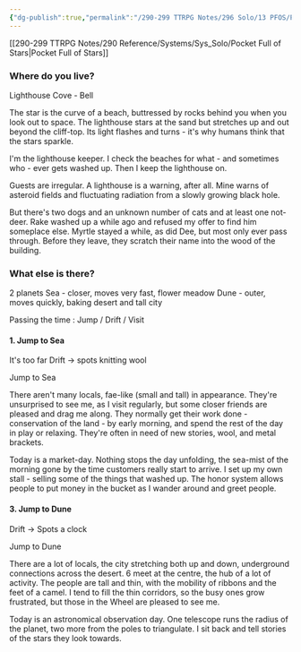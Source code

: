 ```yaml
---
{"dg-publish":true,"permalink":"/290-299 TTRPG Notes/296 Solo/13 PFOS/PfoS Journal/"}
---
```


[[290-299 TTRPG Notes/290 Reference/Systems/Sys_Solo/Pocket Full of Stars\|Pocket Full of Stars]]

### Where do you live?

Lighthouse Cove - Bell

The star is the curve of a beach, buttressed by rocks behind you when you look out to space.
The lighthouse stars at the sand but stretches up and out beyond the cliff-top. Its light flashes and turns - it's why humans think that the stars sparkle.

I'm the lighthouse keeper. I check the beaches for what - and sometimes who - ever gets washed up. Then I keep the lighthouse on.

Guests are irregular. A lighthouse is a warning, after all. Mine warns of asteroid fields and fluctuating radiation from a slowly growing black hole.

But there's two dogs and an unknown number of cats and at least one not-deer. Rake washed up a while ago and refused my offer to find him someplace else. Myrtle stayed a while, as did Dee, but most only ever pass through. 
Before they leave, they scratch their name into the wood of the building.

### What else is there?

2 planets
Sea - closer, moves very fast, flower meadow
Dune - outer, moves quickly, baking desert and tall city

Passing the time : Jump / Drift / Visit

#### 1. Jump to Sea

It's too far
Drift -> spots knitting wool

Jump to Sea

There aren't many locals, fae-like (small and tall) in appearance.
They're unsurprised to see me, as I visit regularly, but some closer friends are pleased and drag me along.
They normally get their work done - conservation of the land - by early morning, and spend the rest of the day in play or relaxing.
They're often in need of new stories, wool, and metal brackets.

Today is a market-day.
Nothing stops the day unfolding, the sea-mist of the morning gone by the time customers really start to arrive.
I set up my own stall - selling some of the things that washed up. The honor system allows people to put money in the bucket as I wander around and greet people.

#### 3. Jump to Dune

Drift -> Spots a clock

Jump to Dune

There are a lot of locals, the city stretching both up and down, underground connections across the desert. 6 meet at the centre, the hub of a lot of activity.
The people are tall and thin, with the mobility of ribbons and the feet of a camel.
I tend to fill the thin corridors, so the busy ones grow frustrated, but those in the Wheel are pleased to see me.

Today is an astronomical observation day.
One telescope runs the radius of the planet, two more from the poles to triangulate.
I sit back and tell stories of the stars they look towards. 
